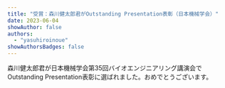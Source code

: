 ```yaml
---
title: "受賞：森川健太郎君がOutstanding Presentation表彰（日本機械学会）"
date: 2023-06-04
showAuthor: false
authors:
  - "yasuhiroinoue"
showAuthorsBadges: false
---
```


森川健太郎君が日本機械学会第35回バイオエンジニアリング講演会でOutstanding Presentation表彰に選ばれました。おめでとうございます。
